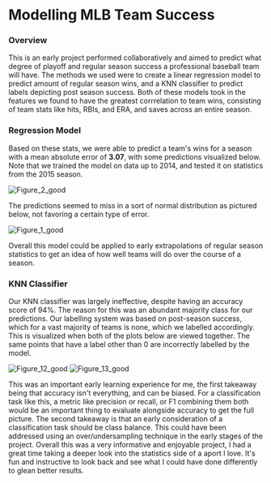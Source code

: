 # Modelling MLB Team Success

### Overview 
This is an early project performed collaboratively and aimed to predict what degree of playoff and regular season
success a professional baseball team will have. The methods we used were to create a linear regression model to predict 
amount of regular season wins, and a KNN classifier to predict labels depicting post season success. Both of these 
models took in the features we found to have the greatest corrrelation to team wins, consisting of team stats like hits, 
RBIs, and ERA, and saves across an entire season. 

### Regression Model

Based on these stats, we were able to predict a team's wins for a 
season with a mean absolute error of **3.07**, with some predictions visualized below. Note that we trained the model on data up to 2014, and tested it on statistics from the 2015 season. 

![Figure_2_good](https://github.com/user-attachments/assets/0e262edb-1b35-4770-b53f-86475779d838)

The predictions seemed to miss in a sort of normal distribution as pictured below, not favoring a certain type of error. 

![Figure_1_good](https://github.com/user-attachments/assets/bc2f13b1-ae13-4d5b-b919-f91780d56a1d)

Overall this model could be applied to early extrapolations of regular season statistics to get an idea of how well teams will do over the course of a season. 

### KNN Classifier

Our KNN classifier was largely ineffective, despite having an accuracy score of 94%. The reason for this was an abundant majority class for our predictions. Our labelling system was based on post-season success, which for a vast majority of teams is none, which we labelled accordingly. This is visualized when both of the plots below are viewed together. The same points that have a label other than 0 are incorrectly labelled by the model. 

![Figure_12_good](https://github.com/user-attachments/assets/c8a6e38b-96d5-4b3a-99fa-0644a0c2dd29)
![Figure_13_good](https://github.com/user-attachments/assets/4d877907-5875-4f62-80a0-e30c7ec8a30f)

This was an important early learning experience for me, the first takeaway being that accuracy isn't everything, and can be biased. For a classification task like this, a metric like precision or recall, or F1 combining them both would be an important thing to evaluate alongside accuracy to get the full picture. The second takeaway is that an early consideration of a classification task should be class balance. This could have been addressed using an over/undersampling technique in the early stages of the project. Overall this was a very informative and enjoyable project, I had a great time taking a deeper look into the statistics side of a aport I love. It's fun and instructive to look back and see what I could have done differently to glean better results.

